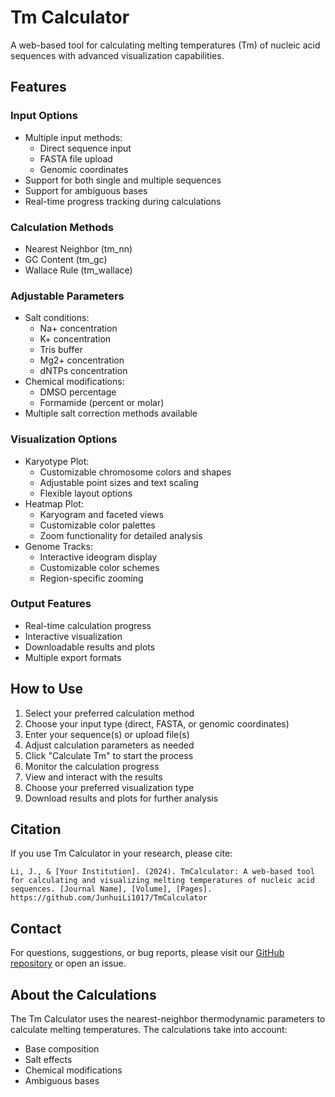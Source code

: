 # Tm Calculator

A web-based tool for calculating melting temperatures (Tm) of nucleic acid sequences with advanced visualization capabilities.

## Features

### Input Options
- Multiple input methods:
  - Direct sequence input
  - FASTA file upload
  - Genomic coordinates
- Support for both single and multiple sequences
- Support for ambiguous bases
- Real-time progress tracking during calculations

### Calculation Methods
- Nearest Neighbor (tm_nn)
- GC Content (tm_gc)
- Wallace Rule (tm_wallace)

### Adjustable Parameters
- Salt conditions:
  - Na+ concentration
  - K+ concentration
  - Tris buffer
  - Mg2+ concentration
  - dNTPs concentration
- Chemical modifications:
  - DMSO percentage
  - Formamide (percent or molar)
- Multiple salt correction methods available

### Visualization Options
- Karyotype Plot:
  - Customizable chromosome colors and shapes
  - Adjustable point sizes and text scaling
  - Flexible layout options
- Heatmap Plot:
  - Karyogram and faceted views
  - Customizable color palettes
  - Zoom functionality for detailed analysis
- Genome Tracks:
  - Interactive ideogram display
  - Customizable color schemes
  - Region-specific zooming

### Output Features
- Real-time calculation progress
- Interactive visualization
- Downloadable results and plots
- Multiple export formats

## How to Use

1. Select your preferred calculation method
2. Choose your input type (direct, FASTA, or genomic coordinates)
3. Enter your sequence(s) or upload file(s)
4. Adjust calculation parameters as needed
5. Click "Calculate Tm" to start the process
6. Monitor the calculation progress
7. View and interact with the results
8. Choose your preferred visualization type
9. Download results and plots for further analysis

## Citation

If you use Tm Calculator in your research, please cite:

```
Li, J., & [Your Institution]. (2024). TmCalculator: A web-based tool for calculating and visualizing melting temperatures of nucleic acid sequences. [Journal Name], [Volume], [Pages]. https://github.com/JunhuiLi1017/TmCalculator
```

## Contact

For questions, suggestions, or bug reports, please visit our [GitHub repository](https://github.com/JunhuiLi1017/TmCalculator/issues) or open an issue.

## About the Calculations

The Tm Calculator uses the nearest-neighbor thermodynamic parameters to calculate melting temperatures. The calculations take into account:

- Base composition
- Salt effects
- Chemical modifications
- Ambiguous bases